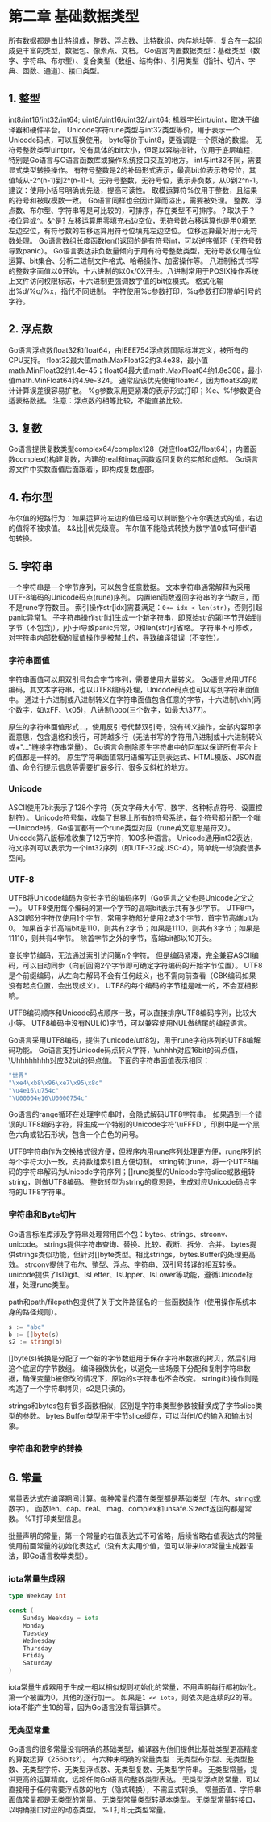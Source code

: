 # 第二章 基础数据类型
所有数据都是由比特组成，整数、浮点数、比特数组、内存地址等，复合在一起组成更丰富的类型，数据包、像素点、文档。
Go语言内置数据类型：基础类型（数字、字符串、布尔型）、复合类型（数组、结构体）、引用类型（指针、切片、字典、函数、通道）、接口类型。

## 1. 整型
int8/int16/int32/int64;
uint8/uint16/uint32/uint64;
机器字长int/uint，取决于编译器和硬件平台。
Unicode字符rune类型与int32类型等价，用于表示一个Unicode码点，可以互换使用。
byte等价于uint8，更强调是一个原始的数据。
无符号整数类型uintptr，没有具体的bit大小，但足以容纳指针，仅用于底层编程，特别是Go语言与C语言函数库或操作系统接口交互的地方。
int与int32不同，需要显式类型转换操作。
有符号整数是2的补码形式表示，最高bit位表示符号位，其值域从-2^(n-1)到2^(n-1)-1。无符号整数，无符号位，表示非负数，从0到2^n-1。
建议：使用小括号明确优先级，提高可读性。
取模运算符%仅用于整数，且结果的符号和被取模数一致。
Go语言同样也会因计算而溢出，需要被处理。
整数、浮点数、布尔型、字符串等是可比较的，可排序，存在类型不可排序。？取决于？
按位异或^。&^是?
左移运算用零填充右边空位，无符号数右移运算也是用0填充左边空位，有符号数的右移运算用符号位填充左边空位。
位移运算最好用于无符数处理。
Go语言数组长度函数len()返回的是有符号int，可以逆序循环（无符号数导致panic）。
Go语言表达非负数量倾向于用有符号整数类型，无符号数仅用在位运算、bit集合、分析二进制文件格式、哈希操作、加密操作等。
八进制格式书写的整数字面值以0开始，十六进制的以0x/0X开头。八进制常用于POSIX操作系统上文件访问权限标志，十六进制更强调数字值的bit位模式。
格式化输出%d/%o/%x，指代不同进制。
字符使用%c参数打印，%q参数打印带单引号的字符。

## 2. 浮点数
Go语言浮点数float32和float64，由IEEE754浮点数国际标准定义，被所有的CPU支持。
float32最大值math.MaxFloat32约3.4e38，最小值math.MinFloat32约1.4e-45；float64最大值math.MaxFloat64约1.8e308，最小值math.MinFloat64约4.9e-324。
通常应该优先使用float64，因为float32的累计计算误差很容易扩散。
%g参数采用更紧凑的表示形式打印；%e、%f参数更合适表格数据。
注意：浮点数的相等比较，不能直接比较。

## 3. 复数
Go语言提供复数类型complex64/complex128（对应float32/float64），内置函数complex()构建复数，内建的real和imag函数返回复数的实部和虚部。
Go语言源文件中实数面值后面跟着i，即构成复数虚部。

## 4. 布尔型
布尔值的短路行为：如果运算符左边的值已经可以判断整个布尔表达式的值，右边的值将不被求值。
&&比||优先级高。
布尔值不能隐式转换为数字值0或1可借if语句转换。

## 5. 字符串
一个字符串是一个字节序列，可以包含任意数据。
文本字符串通常解释为采用UTF-8编码的Unicode码点(rune)序列。
内置len函数返回字符串的字节数目，而不是rune字符数目。
索引操作str[idx]需要满足：`0<= idx < len(str)`，否则引起panic异常1。
子字符串操作str[i:j]生成一个新字符串，即原始str的第i字节开始到j字节（不包含j），j小于i导致panic异常，0和len(str)可省略。
字符串不可修改，对字符串内部数据的赋值操作是被禁止的，导致编译错误（不变性）。

### 字符串面值
字符串面值可以用双引号包含字节序列，需要使用大量转义。
Go语言总用UTF8编码，其文本字符串，也以UTF8编码处理，Unicode码点也可以写到字符串面值中。
通过十六进制或八进制转义在字符串面值包含任意的字节，十六进制\xhh(两个数字，如\xFF、\x05)，八进制\ooo(三个数字，如最大\377)。

原生的字符串面值形式...，使用反引号代替双引号，没有转义操作，全部内容即字面意思，包含退格和换行，可跨越多行（无法书写的字符用八进制或十六进制转义或+"..."链接字符串常量）。
Go语言会删除原生字符串中的回车以保证所有平台上的值都是一样的。
原生字符串面值常用语编写正则表达式、HTML模版、JSON面值、命令行提示信息等需要扩展多行、很多反斜杠的地方。

### Unicode
ASCII使用7bit表示了128个字符（英文字母大小写、数字、各种标点符号、设置控制符）。
Unicode符号集，收集了世界上所有的符号系统，每个符号都分配一个唯一Unicode码，Go语言都有一个rune类型对应（rune英文意思是符文）。
Unicode第八版标准收集了12万字符，100多种语言。
Unicode通用int32表达，符文序列可以表示为一个int32序列（即UTF-32或USC-4），简单统一却浪费很多空间。

### UTF-8
UTF8将Unicode编码为变长字节的编码序列（Go语言之父也是Unicode之父之一）。
UTF8使用每个编码的第一个字节的高端bit表示共有多少字节。
UTF8中，ASCII部分字符仅使用1个字节，常用字符部分使用2或3个字节，首字节高端bit为0。
如果首字节高端bit是110，则共有2字节；如果是1110，则共有3字节；如果是11110，则共有4字节。
除首字节之外的字节，高端bit都以10开头。

变长字节编码，无法通过索引访问第n个字符。
但是编码紧凑，完全兼容ASCII编码，可以自动同步（向前回溯2个字节即可确定字符编码的开始字节位置）。
UTF8是个前缀编码，从左向右解码不会有任何歧义，也不需向前查看（GBK编码如果没有起点位置，会出现歧义）。
UTF8的每个编码的字节组是唯一的，不会互相影响。

UTF8编码顺序和Unicode码点顺序一致，可以直接排序UTF8编码序列，比较大小等。
UTF8编码中没有NUL(0)字节，可以兼容使用NUL做结尾的编程语言。

Go语言采用UTF8编码，提供了unicode/utf8包，用于rune字符序列的UTF8编解码功能。
Go语言支持Unicode码点转义字符，\uhhhh对应16bit的码点值，\Uhhhhhhhh对应32bit的码点值。
下面的字符串面值表示相同：
```go
"世界"
"\xe4\xb8\x96\xe7\x95\x8c"
"\u4e16\u754c"
"\U00004e16\U0000754c"
```

Go语言的range循环在处理字符串时，会隐式解码UTF8字符串。
如果遇到一个错误的UTF8编码字符，将生成一个特别的Unicode字符'\uFFFD'，印刷中是一个黑色六角或钻石形状，包含一个白色的问号。

UTF8字符串作为交换格式很方便，但程序内用rune序列处理更方便，rune序列的每个字符大小一致，支持数组索引且方便切割。
string转[]rune，将一个UTF8编码的字符串解码为Unicode字符序列；[]rune类型的Unicode字符slice或数组转string，则做UTF8编码。
整数转型为string的意思是，生成对应Unicode码点字符的UTF8字符串。

### 字符串和Byte切片
Go语言标准库涉及字符串处理常用四个包：bytes、strings、strconv、unicode。
strings提供字符串查询、替换、比较、截断、拆分、合并。
bytes提供strings类似功能，但针对[]byte类型。相比strings，bytes.Buffer的处理更高效。
strconv提供了布尔、整型、浮点、字符串、双引号转译的相互转换。
unicode提供了IsDigit、IsLetter、IsUpper、IsLower等功能，遵循Unicode标准，处理rune类型。

path和path/filepath包提供了关于文件路径名的一些函数操作（使用操作系统本身的路径规则）。


```go
s := "abc"
b := []byte(s)
s2 := string(b)
```
[]byte(s)转换是分配了一个新的字节数组用于保存字符串数据的拷贝，然后引用这个底层的字节数组。
编译器做优化，以避免一些场景下分配和复制字符串数据，确保变量b被修改的情况下，原始的s字符串也不会改变。
string(b)操作则是构造了一个字符串拷贝，s2是只读的。

strings和bytes包有很多函数相似，区别是字符串类型参数被替换成了字节slice类型的参数。
bytes.Buffer类型用于字节slice缓存，可以当作I/O的输入和输出对象。

### 字符串和数字的转换

## 6. 常量
常量表达式在编译期间计算。每种常量的潜在类型都是基础类型（布尔、string或数字）。
函数len、cap、real、imag、complex和unsafe.Sizeof返回的都是常数。
%T打印类型信息。

批量声明的常量，第一个常量的右值表达式不可省略，后续省略右值表达式的常量使用前面常量的初始化表达式（没有太实用价值，但可以带来iota常量生成器语法，即Go语言枚举类型）。

### iota常量生成器
```go
type Weekday int

const (
	Sunday Weekday = iota
	Monday
	Tuesday
	Wednesday
	Thursday
	Friday
	Saturday
)
```
iota常量生成器用于生成一组以相似规则初始化的常量，不用声明每行都初始化。
第一个被置为0，其他的逐行加一。
如果是`1 << iota`，则依次是连续的2的幂。
iota不能产生10的幂，因为Go语言没有幂运算符。

### 无类型常量
Go语言的很多常量没有明确的基础类型，编译器为他们提供比基础类型更高精度的算数运算（256bits?）。
有六种未明确的常量类型：无类型布尔型、无类型整数、无类型字符、无类型浮点数、无类型复数、无类型字符串。
无类型常量，提供更高的运算精度，远超任何Go语言的整数类型表达。
无类型浮点数常量，可以直接用于任何需要浮点数的地方（隐式转换），不需显式转换。
常量面值、字符串面值常量都是无类型的常量。
无类型常量类型转基本类型。
无类型常量转接口，以明确接口对应的动态类型。
%T打印无类型常量。